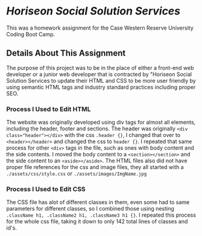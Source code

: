 # __*Horiseon Social Solution Services*__
This was a homework assignment for the Case Western Reserve University Coding Boot Camp.


## __Details About This Assignment__
The purpose of this project was to be in the place of either a front-end web developer or a junior web developer that is contracted by "Horiseon Social Solution Services to update their HTML and CSS to be more user friendly by using semantic HTML tags and industry standard practices including proper SEO.


### __Process I Used to Edit HTML__
The website was originally developed using div tags for almost all elements, including the header, footer and sections. The header was originally `<div class="header"></div>` with the css `.header {}`, I changed that over to `<header></header>` and changed the css to `header {}`. I repeated that same process for other `<div>` tags in the file, such as ones with body content and the side contents. I moved the body content to a `<section></section>` and the side content to an `<aside></aside>`. The HTML files also did not have proper file references for the css and image files, they all started with a `./assets/css/style.css` or `./assets/images/ImgName.jpg`


### __Process I Used to Edit CSS__
The CSS file has alot of different classes in them, even some had to same parameters for different classes, so I combined those using nesting `.className h1, .className2 h1, .className3 h1 {}`. I repeated this process for the whole css file, taking it down to only 142 total lines of classes and id's.